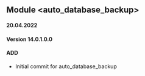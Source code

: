 ## Module <auto_database_backup>

#### 20.04.2022
#### Version 14.0.1.0.0
#### ADD
- Initial commit for auto_database_backup



